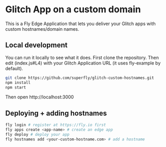 # Glitch App on a custom domain

This is a Fly Edge Application that lets you deliver your Glitch apps with custom hostnames/domain names.

## Local development

You can run it locally to see what it does. First clone the repository. Then edit (index.js#L4) with your Glitch Application URL (it uses fly-example by default).

```bash
git clone https://github.com/superfly/glitch-custom-hostnames.git
npm install
npm start
```

Then open http://localhost:3000

## Deploying + adding hostnames

```bash
fly login # register at https://fly.io first
fly apps create <app-name> # create an edge app
fly deploy # deploy your app
fly hostnames add <your-custom-hostname.com> # add a hostname
```